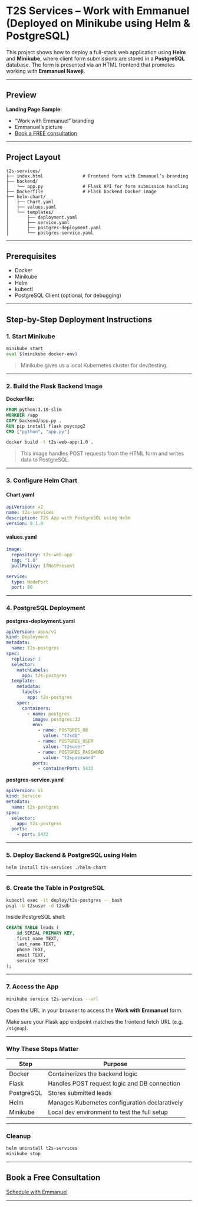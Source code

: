 
# T2S Services – Work with Emmanuel (Deployed on Minikube using Helm & PostgreSQL)

This project shows how to deploy a full-stack web application using **Helm** and **Minikube**, where client form submissions are stored in a **PostgreSQL** database. The form is presented via an HTML frontend that promotes working with **Emmanuel Naweji**.

---

## Preview

**Landing Page Sample:**
-  “Work with Emmanuel” branding
-  Emmanuel’s picture
-  [Book a FREE consultation](https://here4you.setmore.com)

---

##  Project Layout

```
t2s-services/
├── index.html               # Frontend form with Emmanuel’s branding
├── backend/
│   └── app.py               # Flask API for form submission handling
├── Dockerfile               # Flask backend Docker image
├── helm-chart/
│   ├── Chart.yaml
│   ├── values.yaml
│   └── templates/
│       ├── deployment.yaml
│       ├── service.yaml
│       ├── postgres-deployment.yaml
│       └── postgres-service.yaml
```

---

##  Prerequisites

- Docker
- Minikube
- Helm
- kubectl
- PostgreSQL Client (optional, for debugging)

---

##  Step-by-Step Deployment Instructions

###  1. Start Minikube

```bash
minikube start
eval $(minikube docker-env)
```

>  Minikube gives us a local Kubernetes cluster for dev/testing.

---

###  2. Build the Flask Backend Image

**Dockerfile:**

```Dockerfile
FROM python:3.10-slim
WORKDIR /app
COPY backend/app.py .
RUN pip install flask psycopg2
CMD ["python", "app.py"]
```

```bash
docker build -t t2s-web-app:1.0 .
```

>  This image handles POST requests from the HTML form and writes data to PostgreSQL.

---

###  3. Configure Helm Chart

#### Chart.yaml

```yaml
apiVersion: v2
name: t2s-services
description: T2S App with PostgreSQL using Helm
version: 0.1.0
```

#### values.yaml

```yaml
image:
  repository: t2s-web-app
  tag: "1.0"
  pullPolicy: IfNotPresent

service:
  type: NodePort
  port: 80
```

---

###  4. PostgreSQL Deployment

**postgres-deployment.yaml**

```yaml
apiVersion: apps/v1
kind: Deployment
metadata:
  name: t2s-postgres
spec:
  replicas: 1
  selector:
    matchLabels:
      app: t2s-postgres
  template:
    metadata:
      labels:
        app: t2s-postgres
    spec:
      containers:
        - name: postgres
          image: postgres:13
          env:
            - name: POSTGRES_DB
              value: "t2sdb"
            - name: POSTGRES_USER
              value: "t2suser"
            - name: POSTGRES_PASSWORD
              value: "t2spassword"
          ports:
            - containerPort: 5432
```

**postgres-service.yaml**

```yaml
apiVersion: v1
kind: Service
metadata:
  name: t2s-postgres
spec:
  selector:
    app: t2s-postgres
  ports:
    - port: 5432
```

---

###  5. Deploy Backend & PostgreSQL using Helm

```bash
helm install t2s-services ./helm-chart
```

---

###  6. Create the Table in PostgreSQL

```bash
kubectl exec -it deploy/t2s-postgres -- bash
psql -U t2suser -d t2sdb
```

Inside PostgreSQL shell:

```sql
CREATE TABLE leads (
    id SERIAL PRIMARY KEY,
    first_name TEXT,
    last_name TEXT,
    phone TEXT,
    email TEXT,
    service TEXT
);
```

---

###  7. Access the App

```bash
minikube service t2s-services --url
```

Open the URL in your browser to access the **Work with Emmanuel** form.

 Make sure your Flask app endpoint matches the frontend fetch URL (e.g. `/signup`).

---

###  Why These Steps Matter

| Step | Purpose |
|------|---------|
| Docker | Containerizes the backend logic |
| Flask | Handles POST request logic and DB connection |
| PostgreSQL | Stores submitted leads |
| Helm | Manages Kubernetes configuration declaratively |
| Minikube | Local dev environment to test the full setup |

---

###  Cleanup

```bash
helm uninstall t2s-services
minikube stop
```

---

##  Book a Free Consultation

 [Schedule with Emmanuel](https://here4you.setmore.com)

---


